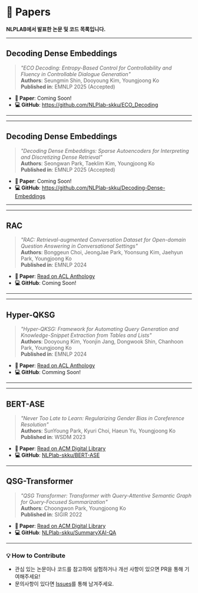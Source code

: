 # 📄 Papers

**NLPLAB에서 발표한 논문 및 코드 목록입니다.**

---

## **Decoding Dense Embeddings**
> *"ECO Decoding: Entropy-Based Control for Controllability and Fluency in Controllable Dialogue Generation"*  
> **Authors**: Seungmin Shin, Dooyoung Kim, Youngjoong Ko  
> **Published in**: EMNLP 2025 (Accepted)

- **📄 Paper**: Coming Soon!
- **💻 GitHub**: https://github.com/NLPlab-skku/ECO_Decoding

---

---

## **Decoding Dense Embeddings**
> *"Decoding Dense Embeddings: Sparse Autoencoders for Interpreting and Discretizing Dense Retrieval"*  
> **Authors**: Seongwan Park, Taeklim Kim, Youngjoong Ko  
> **Published in**: EMNLP 2025 (Accepted)

- **📄 Paper**: Coming Soon!
- **💻 GitHub**: https://github.com/NLPlab-skku/Decoding-Dense-Embeddings

---

---

## **RAC**
> *"RAC: Retrieval-augmented Conversation Dataset for Open-domain Question Answering in Conversational Settings"*  
> **Authors**: Bonggeun Choi, JeongJae Park, Yoonsung Kim, Jaehyun Park, Youngjoong Ko  
> **Published in**: EMNLP 2024

- **📄 Paper**: [Read on ACL Anthology](https://aclanthology.org/2024.emnlp-industry.108/)
- **💻 GitHub**: Coming Soon!

---

---

## **Hyper-QKSG**
> *"Hyper-QKSG: Framework for Automating Query Generation and Knowledge-Snippet Extraction from Tables and Lists"*  
> **Authors**: Dooyoung Kim, Yoonjin Jang, Dongwook Shin, Chanhoon Park, Youngjoong Ko  
> **Published in**: EMNLP 2024

- **📄 Paper**: [Read on ACL Anthology](https://aclanthology.org/2024.emnlp-industry.100/)
- **💻 GitHub**: Comming Soon!

---

---

## **BERT-ASE**
> *"Never Too Late to Learn: Regularizing Gender Bias in Coreference Resolution"*  
> **Authors**: SunYoung Park, Kyuri Choi, Haeun Yu, Youngjoong Ko  
> **Published in**: WSDM 2023

- **📄 Paper**: [Read on ACM Digital Library](https://dl.acm.org/doi/10.1145/3539597.3570473)  
- **💻 GitHub**: [NLPlab-skku/BERT-ASE](https://github.com/NLPlab-skku/BERT-ASE)

---

## **QSG-Transformer**
> *"QSG Transformer: Transformer with Query-Attentive Semantic Graph for Query-Focused Summarization"*  
> **Authors**: Choongwon Park, Youngjoong Ko  
> **Published in**: SIGIR 2022

- **📄 Paper**: [Read on ACM Digital Library](https://dl.acm.org/doi/10.1145/3477495.3531901)  
- **💻 GitHub**: [NLPlab-skku/SummaryXAI-QA](https://github.com/NLPlab-skku/SummaryXAI-QA/tree/main/QSG-Transformer)

---

### 💡 How to Contribute
- 관심 있는 논문이나 코드를 참고하여 실험하거나 개선 사항이 있으면 PR을 통해 기여해주세요!  
- 문의사항이 있다면 [Issues](https://github.com/NLPlab-skku/)를 통해 남겨주세요.
